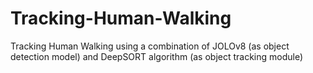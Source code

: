 # Tracking-Human-Walking
Tracking Human Walking using a combination of JOLOv8 (as object detection model) and DeepSORT algorithm (as object tracking module)
